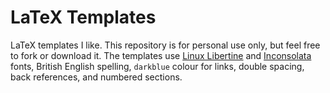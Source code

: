 # LaTeX Templates

LaTeX templates I like. This repository is for personal use only, but feel free to fork or download it. The templates use [Linux Libertine](http://www.linuxlibertine.org/) and [Inconsolata](https://fonts.google.com/specimen/Inconsolata) fonts, British English spelling, `darkblue` colour for links, double spacing, back references, and numbered sections.
